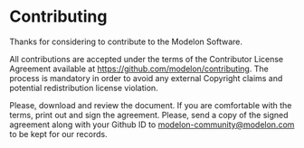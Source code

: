 # Contributing

Thanks for considering to contribute to the Modelon Software. 

All contributions are accepted under the terms of the Contributor License Agreement available at https://github.com/modelon/contributing. The process is mandatory in order to avoid any external Copyright claims and potential redistribution license violation. 

Please, download and review the document. If you are comfortable with the terms, print out and sign the agreement. Please, send a copy of the signed agreement along with your Github ID to modelon-community@modelon.com to be kept for our records.
